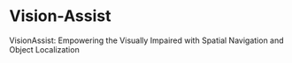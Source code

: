 # Vision-Assist
VisionAssist: Empowering the Visually Impaired with Spatial Navigation and Object Localization 
